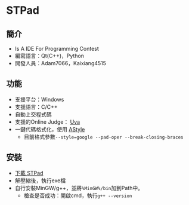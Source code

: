# STPad
## 簡介
- Is A IDE For Programming Contest
- 編寫語言：Qt(C++)，Python
- 開發人員：Adam7066，Kaixiang4515
## 功能
- 支援平台：Windows
- 支援語言：C/C++
- 自動上交程式碼
- 支援的Online Judge： [Uva](https://onlinejudge.org/)
- 一鍵代碼格式化，使用 [AStyle](http://astyle.sourceforge.net/)
    - 目前格式參數```--style=google --pad-oper --break-closing-braces```
## 安裝
- [下載 STPad](https://github.com/STPad/STPad/releases/download/v1.0/STPad.zip)
- 解壓縮後，執行exe檔
- 自行安裝MinGW/g++，並將```%MinGW%/bin```加到Path中。
    - 檢查是否成功：開啟cmd，執行```g++ --version```
